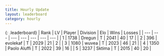 ```yaml
---
title: Hourly Update
layout: leaderboard
category: hourly
---
```


{: .leaderboard}
| Rank | LV | Player | Division | Elo | Wins | Losses |
| --- | --- | --- | --- | --- | --- | --- |
| <span data-change="0">1</span> | 1738 | <span title="ID: 337810">Dregun</span> | T | <span data-change="0">2041</span> | <span data-change="0">40</span> | <span data-change="0">17</span> |
| <span data-change="0">2</span> | 396 | <span title="ID: 745795">evolekaf</span> | T | <span data-change="0">2029</span> | <span data-change="0">21</span> | <span data-change="0">2</span> |
| <span data-change="0">3</span> | 1080 | <span title="ID: 740957">wuvea</span> | T | <span data-change="0">2023</span> | <span data-change="0">46</span> | <span data-change="0">21</span> |
| <span data-change="0">4</span> | 1350 | <span title="ID: 512212">Paolo Aluffi</span> | T | <span data-change="6">2022</span> | <span data-change="1">39</span> | <span data-change="0">16</span> |
| <span data-change="0">5</span> | 3237 | <span title="ID: 353063">Sktima</span> | T | <span data-change="0">2015</span> | <span data-change="0">40</span> | <span data-change="0">20</span> |